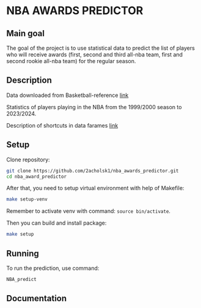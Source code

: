 # NBA AWARDS PREDICTOR

## Main goal
The goal of the project is to use statistical data to predict the list of players who will receive awards (first, second and third all-nba team, first and second rookie all-nba team) for the regular season. 

## Description

Data downloaded from Basketball-reference [link](https://www.basketball-reference.com/)

Statistics of players playing in the NBA from the 1999/2000 season to 2023/2024.

Description of shortcuts in data farames [link](https://github.com/2acholsk1/nba_awards_predictor/tree/main/data/desc_short.md)


## Setup

Clone repository:
```bash
git clone https://github.com/2acholsk1/nba_awards_predictor.git
cd nba_award_predictor
```

After that, you need to setup virtual environment with help of Makefile:
```bash
make setup-venv
```
Remember to activate venv with command: `source bin/activate`.

Then you can build and install package:
```bash
make setup
```

## Running

To run the prediction, use command:
```bash
NBA_predict
```

## Documentation